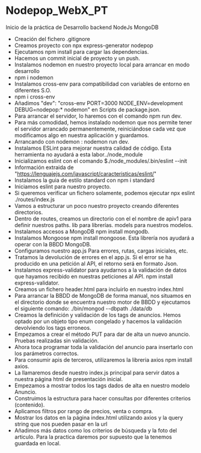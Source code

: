 # Nodepop_WebX_PT

Inicio de la práctica de Desarrollo backend NodeJs MongoDB

- Creación del fichero .gitignore
- Creamos proyecto con npx express-generator nodepop
- Ejecutamos npm install para cargar las dependencias.
- Hacemos un commit inicial de proyecto y un push.
- Instalamos nodemon en nuestro proyecto local para arrancar en modo desarrollo
- npm i nodemon
- Instalamos cross-env para compatibilidad con variables de entorno en diferentes S.O.
- npm i cross-env
- Añadimos "dev": "cross-env PORT=3000 NODE_ENV=development DEBUG=nodepop:* nodemon" en Scripts de package.json.
- Para arrancar el servidor, lo haremos con el comando npm run dev.
- Para más comodidad, hemos instalado nodemon que nos permite tener el servidor arrancado permanentemente, reiniciándose cada vez que modificamos algo en nuestra aplicación y guardamos.
- Arrancando con nodemon : nodemon run dev.
- Instalamos ESLint para mejorar nuestra calidad de código. Esta herramienta no ayudará a esta labor../node_module
- Inicializamos eslint con el comando $./node_modules/.bin/eslint --init
- Información extraida de "https://lenguajejs.com/javascript/caracteristicas/eslint/"
- Instalamos la guia de estilo standard con  npm i standard
- Iniciamos eslint para nuestro proyecto.
- Si queremos verificar un fichero solamente, podemos ejecutar npx eslint ./routes/index.js
- Vamos a estructurar un poco nuestro proyecto creando diferentes directorios.
- Dentro de routes, creamos un directorio con el el nombre de apiv1 para definir nuestros paths. lib para librerías. models para nuestros modelos.
- Instalamos accesos a MongoDB npm install mongodb.
- Instalamos Mongoose npm install mongoose. Esta librería nos ayudará a operar con la BBDD MongoDB.
- Configuramos nuestro app.js Para errores, rutas, cargas iniciales, etc.
- Tratamos la devolución de errores en el app.js. Si el error se ha producido en una petición al API, el retorno será en formato Json.
- Instalamos express-validator para ayudarnos a la validación de datos que hayamos recibido en nuestras peticiones al API. npm install express-validator.
- Creamos un fichero header.html para incluirlo en nuestro index.html
- Para arrancar la BBDD de MongoDB de forma manual, nos situamos en el directorio donde se encuentra nuestro motor de BBDD y ejecutamos el siguiente comando: ./bin/mongod --dbpath ./data/db
- Creamos la definición y validación de los tags de anuncios. Hemos optado por un objeto tipo enum congelado y hacemos la validación devolviendo los tags erroneos.
- Empezamos a crear el método PUT para dar de alta un nuevo anuncio. Pruebas realizadas sin validación.
- Ahora toca programar toda la validación del anuncio para insertarlo con los parámetros correctos.
- Para consumir apis de terceros, utilizaremos la libreria axios npm install axios.
- La llamaremos desde nuestro index.js principal para servir datos a nuestra página html de presentación inicial.
- Empezamos a mostrar todos los tags dados de alta en nuestro modelo Anuncio.
- Construimos la estructura para hacer consultas por diferentes criterios (contenido).
- Aplicamos filtros por rango de precios, venta o compra.
- Mostrar los datos en la página index.html utilizando axios y la query string que nos pueden pasar en la url
- Añadimos más datos como los criterios de búsqueda y la foto del articulo. Para la practica daremos por supuesto que la tenemos guardada en local.





